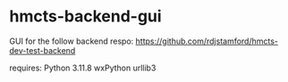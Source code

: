 # hmcts-backend-gui

GUI for the follow backend respo: https://github.com/rdjstamford/hmcts-dev-test-backend

requires:
Python 3.11.8
wxPython
urllib3
